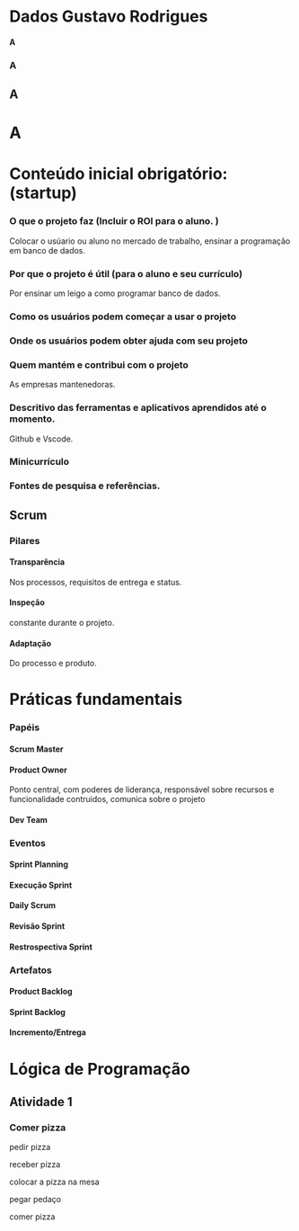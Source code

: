 # Dados Gustavo Rodrigues

#### A
### A
## A
# A

# Conteúdo inicial obrigatório: (startup)
### O que o projeto faz (Incluir o ROI para o aluno. )
Colocar o usúario ou aluno no mercado de trabalho, ensinar a programação em banco de dados.
### Por que o projeto é útil (para o aluno e seu currículo)
Por ensinar um leigo a como programar banco de dados.
### Como os usuários podem começar a usar o projeto
### Onde os usuários podem obter ajuda com seu projeto
### Quem mantém e contribui com o projeto
As empresas mantenedoras.
### Descritivo das ferramentas e aplicativos aprendidos até o momento.
Github e Vscode.
### Minicurrículo
### Fontes de pesquisa e referências.


## Scrum
### Pilares
#### Transparência
Nos processos, requisitos de entrega e status.
#### Inspeção
constante durante o projeto.
#### Adaptação
Do processo e produto.

# Práticas fundamentais
### Papéis
#### Scrum Master
#### Product Owner
 Ponto central, com poderes de liderança, responsável sobre recursos e funcionalidade contruidos, comunica sobre o projeto
#### Dev Team

### Eventos
#### Sprint Planning
#### Execução Sprint
#### Daily Scrum
#### Revisão Sprint
#### Restrospectiva Sprint

### Artefatos
#### Product Backlog
#### Sprint Backlog
#### Incremento/Entrega

# Lógica de Programação
## Atividade 1
### Comer pizza
pedir pizza

receber pizza

colocar a pizza na mesa

pegar pedaço

comer pizza